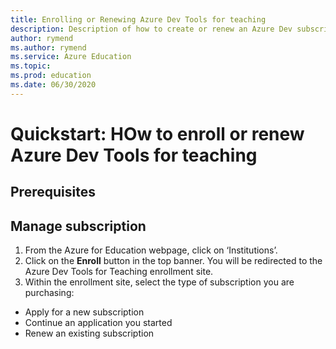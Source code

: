 ```yaml
---
title: Enrolling or Renewing Azure Dev Tools for teaching
description: Description of how to create or renew an Azure Dev subscription.
author: rymend
ms.author: rymend
ms.service: Azure Education
ms.topic: 
ms.prod: education
ms.date: 06/30/2020
---
```


# Quickstart: HOw to enroll or renew Azure Dev Tools for teaching

## Prerequisites

## Manage subscription
1. From the Azure for Education webpage, click on ‘Institutions’.
1. Click on the **Enroll** button in the top banner. You will be redirected to the Azure Dev Tools for Teaching enrollment site.
1. Within the enrollment site, select the type of subscription you are purchasing:
- Apply for a new subscription
- Continue an application you started
- Renew an existing subscription
<!-- IMAGE>

1. Complete your **Institution Information**, if enrolling for the first time. If renewing, this information will auto-fill.
<!-- IMAGE>
1. Fill out your **Billing Information** (if your institution is part of a Volume Licensing agreement, you can input your Volume Licensing agreement number). If you sign up for a new subscription and are paying by anything other than credit card, there may be a delay in getting access to your subscription as the payment processes. You will receive emails updating your progress.
<!-- IMAGE>
1. Select the **Subscription Plan** and confirm the **Subscription Administrator** for the subscription. The email domain of the Subscription Administrator will enable students on the same domain to get easy access to download their software benefits.
<!-- IMAGE>
1. Confirm all purchase information and click **Place Order**. Confirmation emails will be sent to your inbox with updates on payment status and any possible next steps.
<!-- IMAGE>



## Next steps

NEED CONTENT
> (content)

